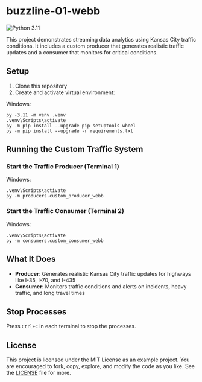 # buzzline-01-webb

![Python 3.11](https://img.shields.io/badge/Python-3.11-blue?logo=python&logoColor=white)

This project demonstrates streaming data analytics using Kansas City traffic conditions. 
It includes a custom producer that generates realistic traffic updates and a consumer that monitors for critical conditions.

## Setup

1. Clone this repository
2. Create and activate virtual environment:

Windows:
```shell
py -3.11 -m venv .venv
.venv\Scripts\activate
py -m pip install --upgrade pip setuptools wheel
py -m pip install --upgrade -r requirements.txt
```

## Running the Custom Traffic System

### Start the Traffic Producer (Terminal 1)

Windows:
```shell
.venv\Scripts\activate
py -m producers.custom_producer_webb
```

### Start the Traffic Consumer (Terminal 2)

Windows:
```shell
.venv\Scripts\activate
py -m consumers.custom_consumer_webb
```

## What It Does

- **Producer**: Generates realistic Kansas City traffic updates for highways like I-35, I-70, and I-435
- **Consumer**: Monitors traffic conditions and alerts on incidents, heavy traffic, and long travel times

## Stop Processes

Press `Ctrl+C` in each terminal to stop the processes.


## License
This project is licensed under the MIT License as an example project. 
You are encouraged to fork, copy, explore, and modify the code as you like. 
See the [LICENSE](LICENSE.txt) file for more.